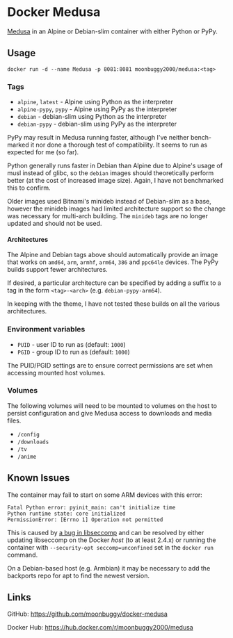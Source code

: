 # Docker Medusa
[Medusa](https://pymedusa.com/) in an Alpine or Debian-slim container with either Python or PyPy.

## Usage
`docker run -d --name Medusa -p 8081:8081 moonbuggy2000/medusa:<tag>`

### Tags
*   `alpine`, `latest`     - Alpine using Python as the interpreter
*   `alpine-pypy`, `pypy`  - Alpine using PyPy as the interpreter
*   `debian`               - debian-slim using Python as the interpreter
*   `debian-pypy`          - debian-slim using PyPy as the interpreter

PyPy may result in Medusa running faster, although I've neither bench-marked it nor done a thorough test of compatibility. It seems to run as expected for me (so far).

Python generally runs faster in Debian than Alpine due to Alpine's usage of musl instead of glibc, so the `debian` images should theoretically perform better (at the cost of increased image size). Again, I have not benchmarked this to confirm.

Older images used Bitnami's minideb instead of Debian-slim as a base, however the minideb images had limited architecture support so the change was necessary for multi-arch building. The `minideb` tags are no longer updated and should not be used.

#### Architectures
The Alpine and Debian tags above should automatically provide an image that works on `amd64`, `arm`, `armhf`, `arm64`, `386` and `ppc64le` devices. The PyPy builds support fewer architectures.

If desired, a particular architecture can be specified by adding a suffix to a tag in the form `<tag>-<arch>` (e.g. `debian-pypy-arm64`).

In keeping with the theme, I have not tested these builds on all the various architectures.

### Environment variables
*   `PUID` - user ID to run as (default: `1000`)
*   `PGID` - group ID to run as (default: `1000`)

The PUID/PGID settings are to ensure correct permissions are set when accessing mounted host volumes.

### Volumes
The following volumes will need to be mounted to volumes on the host to persist configuration and give Medusa access to downloads and media files.

*   `/config`
*   `/downloads`
*   `/tv`
*   `/anime`

## Known Issues
The container may fail to start on some ARM devices with this error:

```
Fatal Python error: pyinit_main: can't initialize time
Python runtime state: core initialized
PermissionError: [Errno 1] Operation not permitted
```

This is caused by [a bug in libseccomp](https://github.com/moby/moby/issues/40734) and can be resolved by either updating libseccomp on the Docker _host_ (to at least 2.4.x) or running the container with `--security-opt seccomp=unconfined` set in the `docker run` command.

On a Debian-based host (e.g. Armbian) it may be necessary to add the backports repo for apt to find the newest version.

## Links
GitHub: <https://github.com/moonbuggy/docker-medusa>

Docker Hub: <https://hub.docker.com/r/moonbuggy2000/medusa>
